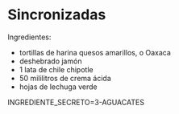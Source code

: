# Sincronizadas

Ingredientes:

- tortillas de harina quesos amarillos, o Oaxaca
- deshebrado jamón
- 1 lata de chile chipotle
- 50 mililitros de crema ácida
- hojas de lechuga verde

INGREDIENTE_SECRETO=3-AGUACATES
